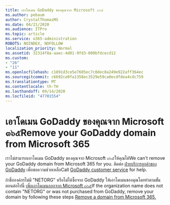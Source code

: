 ```yaml
---
title: เอาโดเมน GoDaddy ของคุณจาก Microsoft ๓๖๕
ms.author: pebaum
author: CrystalThomasMS
ms.date: 04/21/2020
ms.audience: ITPro
ms.topic: article
ms.service: o365-administration
ROBOTS: NOINDEX, NOFOLLOW
localization_priority: Normal
ms.assetid: 32314f8a-aaec-4d01-9fd3-009bfdcecd12
ms.custom:
- "26"
- "11"
ms.openlocfilehash: c1891d3ce5e7605ec7c0dec8a249e922aff364ec
ms.sourcegitcommit: c6692ce0fa1358ec3529e59ca0ecdfdea4cdc759
ms.translationtype: MT
ms.contentlocale: th-TH
ms.lasthandoff: 09/14/2020
ms.locfileid: "47701554"
---
```

# <a name="remove-your-godaddy-domain-from-microsoft-365"></a><span data-ttu-id="ba0d2-102">เอาโดเมน GoDaddy ของคุณจาก Microsoft ๓๖๕</span><span class="sxs-lookup"><span data-stu-id="ba0d2-102">Remove your GoDaddy domain from Microsoft 365</span></span>

<span data-ttu-id="ba0d2-103">เราไม่สามารถเอาโดเมน GoDaddy ของคุณจาก Microsoft ๓๖๕ให้คุณได้</span><span class="sxs-lookup"><span data-stu-id="ba0d2-103">We can't remove your GoDaddy domain from Microsoft 365 for you.</span></span> <span data-ttu-id="ba0d2-104">ติดต่อ [ฝ่ายบริการลูกค้าของ GoDaddy](https://aka.ms/contact-godaddy) เพื่อขอความช่วยเหลือ</span><span class="sxs-lookup"><span data-stu-id="ba0d2-104">Call [GoDaddy customer service](https://aka.ms/contact-godaddy) for help.</span></span>
  
<span data-ttu-id="ba0d2-105">ถ้าชื่อองค์กรไม่มี "NETORG" หรือไม่ได้ซื้อจาก GoDaddy ให้เอาโดเมนของคุณโดยทำตามขั้นตอนต่อไปนี้ [เพื่อเอาโดเมนออกจาก Microsoft ๓๖๕](https://docs.microsoft.com/microsoft-365/admin/get-help-with-domains/remove-a-domain)</span><span class="sxs-lookup"><span data-stu-id="ba0d2-105">If the organization name does not contain "NETORG" or was not purchased from GoDaddy, remove your domain by following these steps [Remove a domain from Microsoft 365.](https://docs.microsoft.com/microsoft-365/admin/get-help-with-domains/remove-a-domain)</span></span>
  